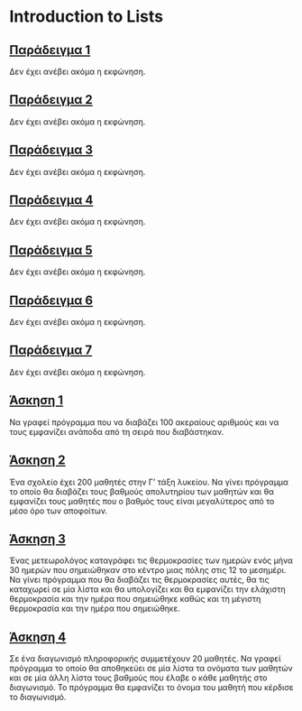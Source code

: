 # Introduction to Lists

## [Παράδειγμα 1](../Lectures/Lecture_05_Example_1.py)

Δεν έχει ανέβει ακόμα η εκφώνηση.

## [Παράδειγμα 2](../Lectures/Lecture_05_Example_2.py)

Δεν έχει ανέβει ακόμα η εκφώνηση.

## [Παράδειγμα 3](../Lectures/Lecture_05_Example_3.py)

Δεν έχει ανέβει ακόμα η εκφώνηση.

## [Παράδειγμα 4](../Lectures/Lecture_05_Example_4.py)

Δεν έχει ανέβει ακόμα η εκφώνηση.

## [Παράδειγμα 5](../Lectures/Lecture_05_Example_5.py)

Δεν έχει ανέβει ακόμα η εκφώνηση.

## [Παράδειγμα 6](../Lectures/Lecture_05_Example_6.py)

Δεν έχει ανέβει ακόμα η εκφώνηση.

## [Παράδειγμα 7](../Lectures/Lecture_05_Example_7.py)

Δεν έχει ανέβει ακόμα η εκφώνηση.

## [Άσκηση 1](../Lectures/Lecture_05_Exercise_1.py)

Να γραφεί πρόγραµµα που να διαβάζει 100 ακεραίους αριθµούς και να τους εµφανίζει ανάποδα από τη σειρά που διαβάστηκαν.

## [Άσκηση 2](../Lectures/Lecture_05_Exercise_2.py)

Ένα σχολείο έχει 200 µαθητές στην Γ’ τάξη λυκείου. Να γίνει πρόγραµµα το οποίο θα διαβάζει τους βαθµούς απολυτηρίου των µαθητών και θα εµφανίζει τους µαθητές που ο βαθµός τους είναι µεγαλύτερος από το µέσο όρο των αποφοίτων.

## [Άσκηση 3](../Lectures/Lecture_05_Exercise_3.py)

Ένας μετεωρολόγος καταγράφει τις θερµοκρασίες των ημερών ενός µήνα 30 ημερών που σηµειώθηκαν στο κέντρο µιας πόλης στις 12 το µεσημέρι. Να γίνει πρόγραµµα που θα διαβάζει τις θερµοκρασίες αυτές, θα τις καταχωρεί σε µία λίστα και θα υπολογίζει και θα εµφανίζει την ελάχιστη θερµοκρασία και την ηµέρα που σημειώθηκε καθώς και τη μέγιστη θερµοκρασία και την ηµέρα που σημειώθηκε.

## [Άσκηση 4](../Lectures/Lecture_05_Exercise_4.py)

Σε ένα διαγωνισµό πληροφορικής συµµετέχουν 20 µαθητές. Να γραφεί πρόγραµµα το οποίο θα αποθηκεύει σε µία λίστα τα ονόµατα των µαθητών και σε µία άλλη λίστα τους βαθµούς που έλαβε ο κάθε µαθητής στο διαγωνισµό. Το πρόγραµµα θα εµφανίζει το όνοµα του µαθητή που κέρδισε το διαγωνισµό.
